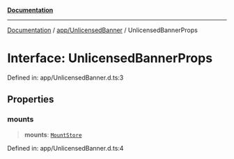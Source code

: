 [**Documentation**](../../../index.md)

***

[Documentation](../../../index.md) / [app/UnlicensedBanner](../index.md) / UnlicensedBannerProps

# Interface: UnlicensedBannerProps

Defined in: app/UnlicensedBanner.d.ts:3

## Properties

### mounts

> **mounts**: [`MountStore`](../../../stores/MountStore/classes/MountStore.md)

Defined in: app/UnlicensedBanner.d.ts:4
